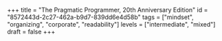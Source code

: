+++
title = "The Pragmatic Programmer, 20th Anniversary Edition"
id = "8572443d-2c27-462a-b9d7-839dd6e4d58b"
tags = ["mindset", "organizing", "corporate", "readability"]
levels = ["intermediate", "mixed"]
draft = false
+++
